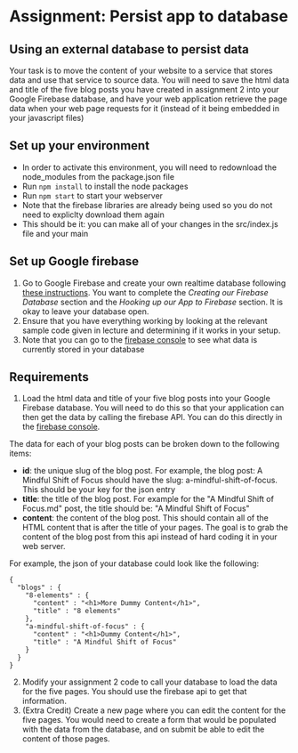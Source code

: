 # Assignment: Persist app to database
## Using an external database to persist data

Your task is to move the content of your website to a service that stores data and use that service to source data. You will need to save the html data and title of the five blog posts you have created in assignment 2 into your Google Firebase database, and have your web application retrieve the page data when your web page requests for it (instead of it being embedded in your javascript files)

## Set up your environment
 - In order to activate this environment, you will need to redownload the node_modules from the package.json file
 - Run `npm install` to install the node packages
 - Run `npm start` to start your webserver
 - Note that the firebase libraries are already being used so you do not need to expliclty download them again
 - This should be it: you can make all of your changes in the src/index.js file and your main 
 
## Set up Google firebase
 1. Go to Google Firebase and create your own realtime database following [these instructions](https://css-tricks.com/intro-firebase-react/#article-header-id-4). You want to complete the *Creating our Firebase Database* section and the *Hooking up our App to Firebase* section. It is okay to leave your database open.
 2. Ensure that you have everything working by looking at the relevant sample code given in lecture and determining if it works in your setup.
 3. Note that you can go to the [firebase console](https://console.firebase.google.com/) to see what data is currently stored in your database

## Requirements

1. Load the html data and title of your five blog posts into your Google Firebase database. You will need to do this so that your application can then get the data by calling the firebase API. You can do this directly in the [firebase console](https://console.firebase.google.com/).

The data for each of your blog posts can be broken down to the following items:
 - **id**: the unique slug of the blog post. For example, the blog post: A Mindful Shift of Focus should have the slug: a-mindful-shift-of-focus. This should be your key for the json entry
 - **title**: the title of the blog post. For example for the "A Mindful Shift of Focus.md" post, the title should be: "A Mindful Shift of Focus"
  - **content**: the content of the blog post. This should contain all of the HTML content that is after the title of your pages. The goal is to grab the content of the blog post from this api instead of hard coding it in your web server.

For example, the json of your database could look like the following:

```
{
  "blogs" : {
    "8-elements" : {
      "content" : "<h1>More Dummy Content</h1>",
      "title" : "8 elements"
    },
    "a-mindful-shift-of-focus" : {
      "content" : "<h1>Dummy Content</h1>",
      "title" : "A Mindful Shift of Focus"
    }
  }
}
```

2. Modify your assignment 2 code to call your database to load the data for the five pages. You should use the firebase api to get that information.
3. (Extra Credit) Create a new page where you can edit the content for the five pages. You would need to create a form that would be populated with the data from the database, and on submit be able to edit the content of those pages.
